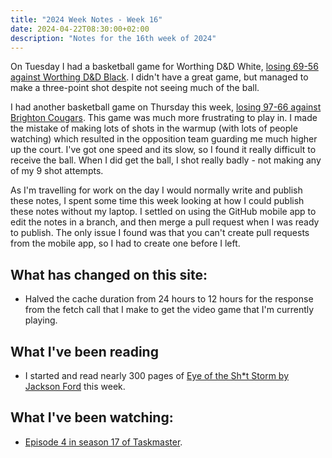```yaml
---
title: "2024 Week Notes - Week 16"
date: 2024-04-22T08:30:00+02:00
description: "Notes for the 16th week of 2024"
---
```


On Tuesday I had a basketball game for Worthing D&D White, [losing 69-56 against Worthing D&D Black](https://www.basketballsussex.co.uk/match/35866850.html). I didn't have a great game, but managed to make a three-point shot despite not seeing much of the ball.

I had another basketball game on Thursday this week, [losing 97-66 against Brighton Cougars](https://www.basketballsussex.co.uk/match/35866895.html). This game was much more frustrating to play in. I made the mistake of making lots of shots in the warmup (with lots of people watching) which resulted in the opposition team guarding me much higher up the court. I've got one speed and its slow, so I found it really difficult to receive the ball. When I did get the ball, I shot really badly - not making any of my 9 shot attempts.

As I'm travelling for work on the day I would normally write and publish these notes, I spent some time this week looking at how I could publish these notes without my laptop. I settled on using the GitHub mobile app to edit the notes in a branch, and then merge a pull request when I was ready to publish. The only issue I found was that you can't create pull requests from the mobile app, so I had to create one before I left.

## What has changed on this site:

- Halved the cache duration from 24 hours to 12 hours for the response from the fetch call that I make to get the video game that I'm currently playing.

## What I've been reading

- I started and read nearly 300 pages of [Eye of the Sh*t Storm by Jackson Ford](/reading#now) this week.

## What I've been watching:

- [Episode 4 in season 17 of Taskmaster](https://www.themoviedb.org/tv/63404/season/17/episode/4).
